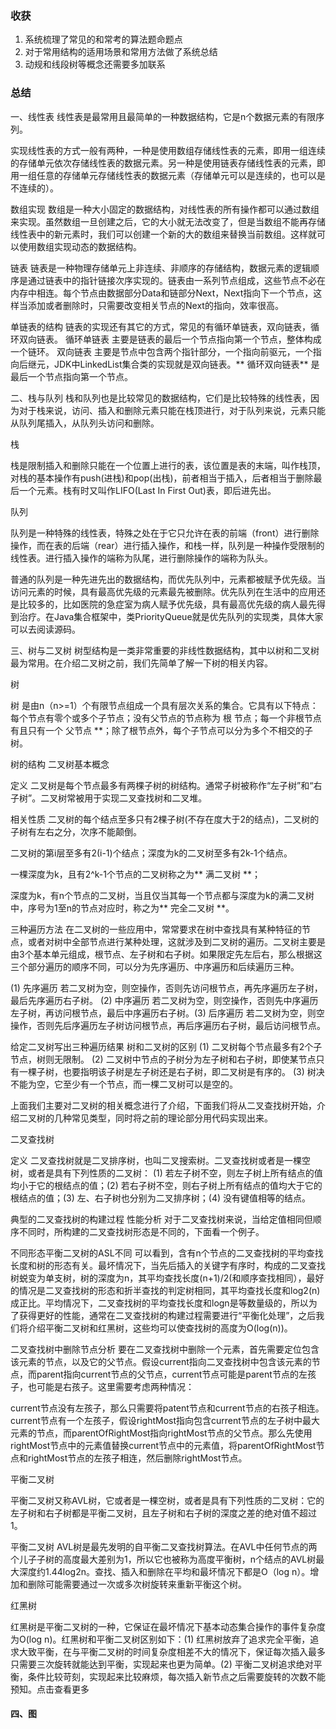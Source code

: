 ### 收获
1. 系统梳理了常见的和常考的算法题命题点
2. 对于常用结构的适用场景和常用方法做了系统总结
3. 动规和线段树等概念还需要多加联系

### 总结
一、线性表
线性表是最常用且最简单的一种数据结构，它是n个数据元素的有限序列。

实现线性表的方式一般有两种，一种是使用数组存储线性表的元素，即用一组连续的存储单元依次存储线性表的数据元素。另一种是使用链表存储线性表的元素，即用一组任意的存储单元存储线性表的数据元素（存储单元可以是连续的，也可以是不连续的）。

数组实现
数组是一种大小固定的数据结构，对线性表的所有操作都可以通过数组来实现。虽然数组一旦创建之后，它的大小就无法改变了，但是当数组不能再存储线性表中的新元素时，我们可以创建一个新的大的数组来替换当前数组。这样就可以使用数组实现动态的数据结构。

链表
链表是一种物理存储单元上非连续、非顺序的存储结构，数据元素的逻辑顺序是通过链表中的指针链接次序实现的。链表由一系列节点组成，这些节点不必在内存中相连。每个节点由数据部分Data和链部分Next，Next指向下一个节点，这样当添加或者删除时，只需要改变相关节点的Next的指向，效率很高。

 

单链表的结构
链表的实现还有其它的方式，常见的有循环单链表，双向链表，循环双向链表。 循环单链表 主要是链表的最后一个节点指向第一个节点，整体构成一个链环。 双向链表 主要是节点中包含两个指针部分，一个指向前驱元，一个指向后继元，JDK中LinkedList集合类的实现就是双向链表。** 循环双向链表** 是最后一个节点指向第一个节点。

二、栈与队列
栈和队列也是比较常见的数据结构，它们是比较特殊的线性表，因为对于栈来说，访问、插入和删除元素只能在栈顶进行，对于队列来说，元素只能从队列尾插入，从队列头访问和删除。

栈

栈是限制插入和删除只能在一个位置上进行的表，该位置是表的末端，叫作栈顶，对栈的基本操作有push(进栈)和pop(出栈)，前者相当于插入，后者相当于删除最后一个元素。栈有时又叫作LIFO(Last In First Out)表，即后进先出。

队列

队列是一种特殊的线性表，特殊之处在于它只允许在表的前端（front）进行删除操作，而在表的后端（rear）进行插入操作，和栈一样，队列是一种操作受限制的线性表。进行插入操作的端称为队尾，进行删除操作的端称为队头。

普通的队列是一种先进先出的数据结构，而优先队列中，元素都被赋予优先级。当访问元素的时候，具有最高优先级的元素最先被删除。优先队列在生活中的应用还是比较多的，比如医院的急症室为病人赋予优先级，具有最高优先级的病人最先得到治疗。在Java集合框架中，类PriorityQueue就是优先队列的实现类，具体大家可以去阅读源码。

三、树与二叉树
树型结构是一类非常重要的非线性数据结构，其中以树和二叉树最为常用。在介绍二叉树之前，我们先简单了解一下树的相关内容。

树

树 是由n（n>=1）个有限节点组成一个具有层次关系的集合。它具有以下特点：每个节点有零个或多个子节点；没有父节点的节点称为 根 节点；每一个非根节点有且只有一个 父节点 **；除了根节点外，每个子节点可以分为多个不相交的子树。

 

树的结构
二叉树基本概念

定义
二叉树是每个节点最多有两棵子树的树结构。通常子树被称作“左子树”和“右子树”。二叉树常被用于实现二叉查找树和二叉堆。

相关性质
二叉树的每个结点至多只有2棵子树(不存在度大于2的结点)，二叉树的子树有左右之分，次序不能颠倒。

二叉树的第i层至多有2(i-1)个结点；深度为k的二叉树至多有2k-1个结点。

一棵深度为k，且有2^k-1个节点的二叉树称之为** 满二叉树 **；

深度为k，有n个节点的二叉树，当且仅当其每一个节点都与深度为k的满二叉树中，序号为1至n的节点对应时，称之为** 完全二叉树 **。

 

 
三种遍历方法
在二叉树的一些应用中，常常要求在树中查找具有某种特征的节点，或者对树中全部节点进行某种处理，这就涉及到二叉树的遍历。二叉树主要是由3个基本单元组成，根节点、左子树和右子树。如果限定先左后右，那么根据这三个部分遍历的顺序不同，可以分为先序遍历、中序遍历和后续遍历三种。

(1) 先序遍历 若二叉树为空，则空操作，否则先访问根节点，再先序遍历左子树，最后先序遍历右子树。 (2) 中序遍历 若二叉树为空，则空操作，否则先中序遍历左子树，再访问根节点，最后中序遍历右子树。(3) 后序遍历 若二叉树为空，则空操作，否则先后序遍历左子树访问根节点，再后序遍历右子树，最后访问根节点。

 

给定二叉树写出三种遍历结果
树和二叉树的区别
(1) 二叉树每个节点最多有2个子节点，树则无限制。 (2) 二叉树中节点的子树分为左子树和右子树，即使某节点只有一棵子树，也要指明该子树是左子树还是右子树，即二叉树是有序的。 (3) 树决不能为空，它至少有一个节点，而一棵二叉树可以是空的。

上面我们主要对二叉树的相关概念进行了介绍，下面我们将从二叉查找树开始，介绍二叉树的几种常见类型，同时将之前的理论部分用代码实现出来。

二叉查找树

定义
二叉查找树就是二叉排序树，也叫二叉搜索树。二叉查找树或者是一棵空树，或者是具有下列性质的二叉树： (1) 若左子树不空，则左子树上所有结点的值均小于它的根结点的值；(2) 若右子树不空，则右子树上所有结点的值均大于它的根结点的值；(3) 左、右子树也分别为二叉排序树；(4) 没有键值相等的结点。

 

典型的二叉查找树的构建过程
性能分析
对于二叉查找树来说，当给定值相同但顺序不同时，所构建的二叉查找树形态是不同的，下面看一个例子。

 

不同形态平衡二叉树的ASL不同
可以看到，含有n个节点的二叉查找树的平均查找长度和树的形态有关。最坏情况下，当先后插入的关键字有序时，构成的二叉查找树蜕变为单支树，树的深度为n，其平均查找长度(n+1)/2(和顺序查找相同），最好的情况是二叉查找树的形态和折半查找的判定树相同，其平均查找长度和log2(n)成正比。平均情况下，二叉查找树的平均查找长度和logn是等数量级的，所以为了获得更好的性能，通常在二叉查找树的构建过程需要进行“平衡化处理”，之后我们将介绍平衡二叉树和红黑树，这些均可以使查找树的高度为O(log(n))。

二叉查找树中删除节点分析
要在二叉查找树中删除一个元素，首先需要定位包含该元素的节点，以及它的父节点。假设current指向二叉查找树中包含该元素的节点，而parent指向current节点的父节点，current节点可能是parent节点的左孩子，也可能是右孩子。这里需要考虑两种情况：

current节点没有左孩子，那么只需要将patent节点和current节点的右孩子相连。
current节点有一个左孩子，假设rightMost指向包含current节点的左子树中最大元素的节点，而parentOfRightMost指向rightMost节点的父节点。那么先使用rightMost节点中的元素值替换current节点中的元素值，将parentOfRightMost节点和rightMost节点的左孩子相连，然后删除rightMost节点。

平衡二叉树

平衡二叉树又称AVL树，它或者是一棵空树，或者是具有下列性质的二叉树：它的左子树和右子树都是平衡二叉树，且左子树和右子树的深度之差的绝对值不超过1。

 

平衡二叉树
AVL树是最先发明的自平衡二叉查找树算法。在AVL中任何节点的两个儿子子树的高度最大差别为1，所以它也被称为高度平衡树，n个结点的AVL树最大深度约1.44log2n。查找、插入和删除在平均和最坏情况下都是O（log n）。增加和删除可能需要通过一次或多次树旋转来重新平衡这个树。

红黑树

红黑树是平衡二叉树的一种，它保证在最坏情况下基本动态集合操作的事件复杂度为O(log n)。红黑树和平衡二叉树区别如下：(1) 红黑树放弃了追求完全平衡，追求大致平衡，在与平衡二叉树的时间复杂度相差不大的情况下，保证每次插入最多只需要三次旋转就能达到平衡，实现起来也更为简单。(2) 平衡二叉树追求绝对平衡，条件比较苛刻，实现起来比较麻烦，每次插入新节点之后需要旋转的次数不能预知。点击查看更多

#### 四、图
